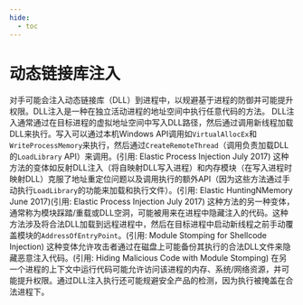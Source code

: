 ```yaml
---
hide:
  - toc
---
```


# 动态链接库注入

对手可能会注入动态链接库（DLL）到进程中，以规避基于进程的防御并可能提升权限。DLL注入是一种在独立活动进程的地址空间中执行任意代码的方法。  DLL注入通常通过在目标进程的虚拟地址空间中写入DLL路径，然后通过调用新线程加载DLL来执行。写入可以通过本机Windows API调用如<code>VirtualAllocEx</code>和<code>WriteProcessMemory</code>来执行，然后通过<code>CreateRemoteThread</code>（调用负责加载DLL的<code>LoadLibrary</code> API）来调用。(引用: Elastic Process Injection July 2017)  这种方法的变体如反射DLL注入（将自映射DLL写入进程）和内存模块（在写入进程时映射DLL）克服了地址重定位问题以及调用执行的额外API（因为这些方法通过手动执行<code>LoadLibrary</code>的功能来加载和执行文件）。(引用: Elastic HuntingNMemory June 2017)(引用: Elastic Process Injection July 2017)  这种方法的另一种变体，通常称为模块踩踏/重载或DLL空洞，可能被用来在进程中隐藏注入的代码。这种方法涉及将合法DLL加载到远程进程中，然后在目标进程中启动新线程之前手动覆盖模块的<code>AddressOfEntryPoint</code>。(引用: Module Stomping for Shellcode Injection) 这种变体允许攻击者通过在磁盘上可能备份其执行的合法DLL文件来隐藏恶意注入代码。(引用: Hiding Malicious Code with Module Stomping)  在另一个进程的上下文中运行代码可能允许访问该进程的内存、系统/网络资源，并可能提升权限。通过DLL注入执行还可能规避安全产品的检测，因为执行被掩盖在合法进程下。
